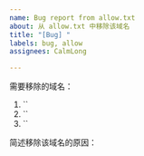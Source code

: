 ```yaml
---
name: Bug report from allow.txt
about: 从 allow.txt 中移除该域名
title: "[Bug] "
labels: bug, allow
assignees: CalmLong

---
```


需要移除的域名：

1. ``
2. ``
3. ``

简述移除该域名的原因：
